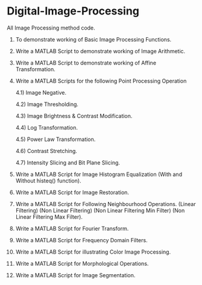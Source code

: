 # Digital-Image-Processing

All Image Processing method code.

1) To demonstrate working of Basic Image Processing Functions.

2) Write a MATLAB Script to demonstrate working of Image Arithmetic. 

3) Write a MATLAB Script to demonstrate working of Affine Transformation.

4) Write a MATLAB Scripts for the following Point Processing Operation 

    4.1) Image Negative. 

    4.2) Image Thresholding. 
  
    4.3) Image Brightness & Contrast Modification. 
  
    4.4) Log Transformation. 
  
    4.5) Power Law Transformation. 
  
    4.6) Contrast Stretching. 
  
    4.7) Intensity Slicing and Bit Plane Slicing. 
  
5) Write a MATLAB Script for Image Histogram Equalization (With and Without histeq() function).

6) Write a MATLAB Script for Image Restoration.

7) Write a MATLAB Script for Following Neighbourhood Operations. (Linear Filtering) (Non Linear Filtering) (Non Linear Filtering Min Filter) (Non Linear Filtering Max Filter).

8) Write a MATLAB Script for Fourier Transform.

9) Write a MATLAB Script for Frequency Domain Filters.

10) Write a MATLAB Script for illustrating Color Image Processing.

11) Write a MATLAB Script for Morphological Operations.

12) Write a MATLAB Script for Image Segmentation.
